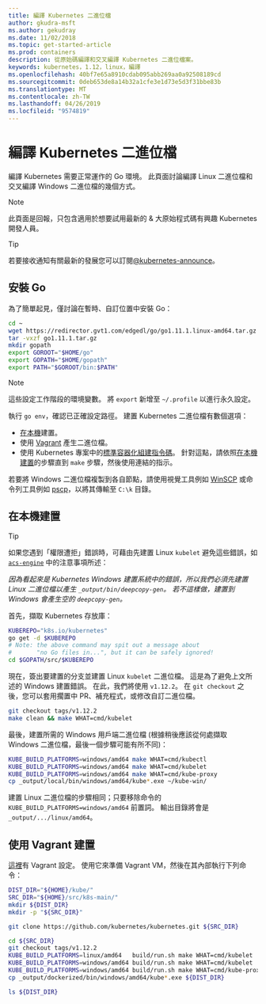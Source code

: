 ```yaml
---
title: 編譯 Kubernetes 二進位檔
author: gkudra-msft
ms.author: gekudray
ms.date: 11/02/2018
ms.topic: get-started-article
ms.prod: containers
description: 從原始碼編譯和交叉編譯 Kubernetes 二進位檔案。
keywords: kubernetes，1.12，linux，編譯
ms.openlocfilehash: 40bf7e65a8910cdab095abb269aa0a92508189cd
ms.sourcegitcommit: 0deb653de8a14b32a1cfe3e1d73e5d3f31bbe83b
ms.translationtype: MT
ms.contentlocale: zh-TW
ms.lasthandoff: 04/26/2019
ms.locfileid: "9574819"
---
```

# <a name="compiling-kubernetes-binaries"></a>編譯 Kubernetes 二進位檔 #
編譯 Kubernetes 需要正常運作的 Go 環境。 此頁面討論編譯 Linux 二進位檔和交叉編譯 Windows 二進位檔的幾個方式。
> [!NOTE] 
> 此頁面是回報，只包含適用於想要試用最新的 & 大原始程式碼有興趣 Kubernetes 開發人員。

> [!tip]
> 若要接收通知有關最新的發展您可以訂閱[@kubernetes-announce](https://groups.google.com/forum/#!forum/kubernetes-announce)。

## <a name="installing-go"></a>安裝 Go ##
為了簡單起見，僅討論在暫時、自訂位置中安裝 Go：

```bash
cd ~
wget https://redirector.gvt1.com/edgedl/go/go1.11.1.linux-amd64.tar.gz -O go1.11.1.tar.gz
tar -vxzf go1.11.1.tar.gz
mkdir gopath
export GOROOT="$HOME/go"
export GOPATH="$HOME/gopath"
export PATH="$GOROOT/bin:$PATH"
```

> [!Note]  
> 這些設定工作階段的環境變數。 將 `export` 新增至 `~/.profile` 以進行永久設定。

執行 `go env`，確認已正確設定路徑。 建置 Kubernetes 二進位檔有數個選項：

  - [在本機](#build-locally)建置。
  - 使用 [Vagrant](#build-with-vagrant) 產生二進位檔。
  - 使用 Kubernetes 專案中的[標準容器化組建指令碼](https://github.com/kubernetes/kubernetes/tree/master/build#key-scripts)。 針對這點，請依照[在本機建置](#build-locally)的步驟直到 `make` 步驟，然後使用連結的指示。

若要將 Windows 二進位檔複製到各自節點，請使用視覺工具例如 [WinSCP](https://winscp.net/eng/download.php) 或命令列工具例如 [pscp](https://www.chiark.greenend.org.uk/~sgtatham/putty/latest.html)，以將其傳輸至 `C:\k` 目錄。


## <a name="building-locally"></a>在本機建置 ##
> [!Tip]  
> 如果您遇到「權限遭拒」錯誤時，可藉由先建置 Linux `kubelet` 避免這些錯誤，如 [`acs-engine`](https://github.com/Azure/acs-engine/blob/master/scripts/build-windows-k8s.sh#L176) 中的注意事項所述：
>  
> _因為看起來是 Kubernetes Windows 建置系統中的錯誤，所以我們必須先建置 Linux 二進位檔以產生 `_output/bin/deepcopy-gen`。 若不這樣做，建置到 Windows 會產生空的 `deepcopy-gen`。_

首先，擷取 Kubernetes 存放庫：

```bash
KUBEREPO="k8s.io/kubernetes"
go get -d $KUBEREPO
# Note: the above command may spit out a message about 
#       "no Go files in...", but it can be safely ignored!
cd $GOPATH/src/$KUBEREPO
```

現在，簽出要建置的分支並建置 Linux `kubelet` 二進位檔。 這是為了避免上文所述的 Windows 建置錯誤。 在此，我們將使用 `v1.12.2`。 在 `git checkout` 之後，您可以套用擱置中 PR、補充程式，或修改自訂二進位檔。

```bash
git checkout tags/v1.12.2
make clean && make WHAT=cmd/kubelet
```

最後，建置所需的 Windows 用戶端二進位檔 (根據稍後應該從何處擷取 Windows 二進位檔，最後一個步驟可能有所不同)：

```bash
KUBE_BUILD_PLATFORMS=windows/amd64 make WHAT=cmd/kubectl
KUBE_BUILD_PLATFORMS=windows/amd64 make WHAT=cmd/kubelet
KUBE_BUILD_PLATFORMS=windows/amd64 make WHAT=cmd/kube-proxy
cp _output/local/bin/windows/amd64/kube*.exe ~/kube-win/
```

建置 Linux 二進位檔的步驟相同；只要移除命令的 `KUBE_BUILD_PLATFORMS=windows/amd64` 前置詞。 輸出目錄將會是 `_output/.../linux/amd64`。


## <a name="build-with-vagrant"></a>使用 Vagrant 建置 ##
[這裡](https://github.com/Microsoft/SDN/tree/master/Kubernetes/linux/vagrant)有 Vagrant 設定。 使用它來準備 Vagrant VM，然後在其內部執行下列命令：

```bash
DIST_DIR="${HOME}/kube/"
SRC_DIR="${HOME}/src/k8s-main/"
mkdir ${DIST_DIR}
mkdir -p "${SRC_DIR}"

git clone https://github.com/kubernetes/kubernetes.git ${SRC_DIR}

cd ${SRC_DIR}
git checkout tags/v1.12.2
KUBE_BUILD_PLATFORMS=linux/amd64   build/run.sh make WHAT=cmd/kubelet
KUBE_BUILD_PLATFORMS=windows/amd64 build/run.sh make WHAT=cmd/kubelet 
KUBE_BUILD_PLATFORMS=windows/amd64 build/run.sh make WHAT=cmd/kube-proxy 
cp _output/dockerized/bin/windows/amd64/kube*.exe ${DIST_DIR}

ls ${DIST_DIR}
```

